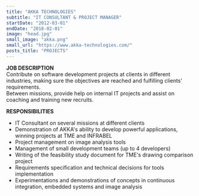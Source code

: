 ```yaml
---
title: "AKKA TECHNOLOGIES"
subtitle: "IT CONSULTANT & PROJECT MANAGER"
startDate: "2012-03-01"
endDate: "2018-02-01"
image: "head.jpg"
small_image: "akka.png"
small_url: "https://www.akka-technologies.com/"
posts_title: "PROJECTS"
---
```


<b>JOB DESCRIPTION</b><br>
Contribute on software development projects at clients in different industries, making sure the objectives are reached and fulfilling clients' requirements.<br>
Between missions, provide help on internal IT projects and assist on coaching and training new recruits.<br>

<b>RESPONSIBILITIES</b><br>
- IT Consultant on several missions at different clients<br>
- Demonstration of AKKA's ability to develop powerful applications, winning projects at TME and INFRABEL<br>
- Project management on image analysis tools<br>
- Management of small development teams (up to 4 developers)<br>
- Writing of the feasibility study document for TME's drawing comparison project<br>
- Requirements specification and technical decisions for tools implementation<br>
- Experimentations and demonstrations of concepts in continuous integration, embedded systems and image analysis<br>
